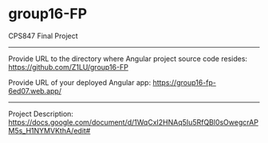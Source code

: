# group16-FP

CPS847 Final Project

***

Provide URL to the directory where Angular project source code resides: https://github.com/Z1LU/group16-FP

Provide URL of your deployed Angular app: https://group16-fp-6ed07.web.app/

***

Project Description:
https://docs.google.com/document/d/1WqCxI2HNAq5Iu5RfQBl0sOwegcrAPM5s_H1NYMVKthA/edit#

